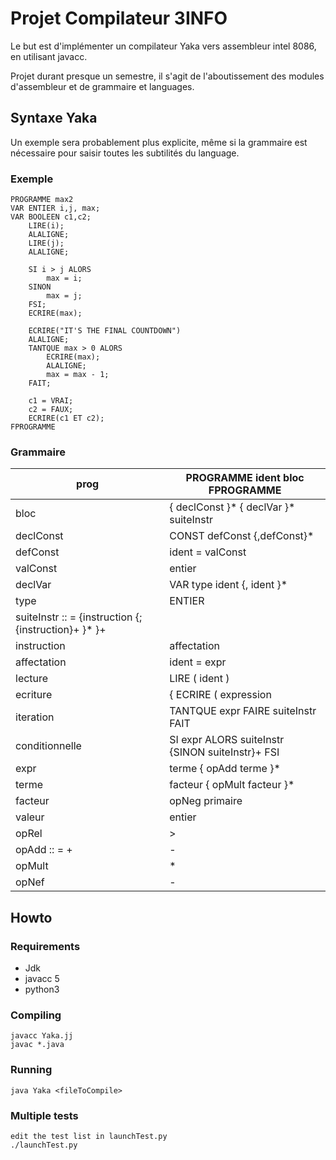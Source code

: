 # Projet Compilateur 3INFO


Le but est d'implémenter un compilateur Yaka vers assembleur intel 8086, en utilisant javacc.

Projet durant presque un semestre, il s'agit de l'aboutissement des modules d'assembleur et de grammaire et languages.


## Syntaxe Yaka


Un exemple sera probablement plus explicite, même si la grammaire est nécessaire pour saisir toutes les subtilités du language.


### Exemple


	PROGRAMME max2
	VAR ENTIER i,j, max;
	VAR BOOLEEN c1,c2;
	    LIRE(i);
	    ALALIGNE;
	    LIRE(j);
	    ALALIGNE;

	    SI i > j ALORS
	        max = i;
	    SINON
	        max = j;
	    FSI;
	    ECRIRE(max);

	    ECRIRE("IT'S THE FINAL COUNTDOWN")
	    ALALIGNE;
	    TANTQUE max > 0 ALORS
	    	ECRIRE(max);
	    	ALALIGNE;
	    	max = max - 1;
	    FAIT;

	    c1 = VRAI;
	    c2 = FAUX;
	    ECRIRE(c1 ET c2);
	FPROGRAMME



### Grammaire


| prog | PROGRAMME ident bloc FPROGRAMME|
| ---- | ---- |
| bloc | { declConst }* { declVar }* suiteInstr|
| declConst | CONST defConst {,defConst}*|
| defConst | ident = valConst|
| valConst | entier | ident | VRAI | FAUX|
| declVar | VAR type ident {, ident }*|
| type | ENTIER | BOOLEEN|
| suiteInstr :: = {instruction {; {instruction}+ }* }+|
| instruction | affectation | lecture | ecriture | iteration | conditionnelle|
| affectation | ident = expr|
| lecture | LIRE ( ident )|
| ecriture | { ECRIRE ( expression | chaine ) } | ALALIGNE|
| iteration | TANTQUE expr FAIRE suiteInstr FAIT|
| conditionnelle | SI expr ALORS suiteInstr {SINON suiteInstr}+ FSI|
| expr | terme { opAdd terme }*|
| terme | facteur { opMult facteur }*|
| facteur | opNeg primaire | primaire|
| valeur | entier | ident | VRAI | FAUX|
| opRel | > | < | >= | <= | = | <>|
| opAdd :: = + | - | OU|
| opMult | * | / | ET|
| opNef | - | NON


## Howto


### Requirements


- Jdk
- javacc 5
- python3


### Compiling


	javacc Yaka.jj
	javac *.java

### Running


	java Yaka <fileToCompile>

### Multiple tests


	edit the test list in launchTest.py
	./launchTest.py